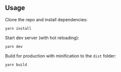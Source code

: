 ## Usage

Clone the repo and install dependencies:

```bash
yarn install
```

Start dev server (with hot reloading):

```bash
yarn dev
```

Build for production with minification to the `dist` folder:

```bash
yarn build
```